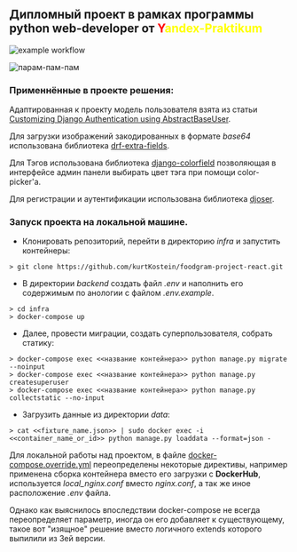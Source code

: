 ## Дипломный проект в рамках программы python web-developer от <span style="color:red">Y</span><span style="color:yellow">andex-Praktikum</span>

![example workflow](https://github.com/kurtKostein/foodgram-project-react/actions/workflows/main.yaml/badge.svg)

![парам-пам-пам](https://cs12.pikabu.ru/post_img/big/2020/08/24/3/1598236717197322430.png)

### Применнённые в проекте решения:
Адаптированная к проекту модель пользователя взята из статьи [Customizing Django Authentication using AbstractBaseUser](https://dev.to/joshwizzy/customizing-django-authentication-using-abstractbaseuser-llg).

Для загрузки изображений закодированных в формате *base64* использована библиотека [drf-extra-fields](https://github.com/Hipo/drf-extra-fields).

Для Тэгов использована библиотека [django-colorfield](https://github.com/fabiocaccamo/django-colorfield) позволяющая в интерфейсе админ панели выбирать цвет тэга при помощи color-picker'a.

Для регистрации и аутентификации использована библиотека [djoser](https://github.com/sunscrapers/djoser).

### Запуск проекта на локальной машине.

- Клонировать репозиторий, перейти в директорию *infra* и запустить контейнеры:
```
> git clone https://github.com/kurtKostein/foodgram-project-react.git
```

- В директории *backend* создать файл _.env_ и наполнить его содержимым по анологии с файлом _.env.example_.
```
> cd infra
> docker-compose up
```
- Далее, провести миграции, создать суперпользователя, собрать статику:
```
> docker-compose exec <<название контейнера>> python manage.py migrate --noinput
> docker-compose exec <<название контейнера>> python manage.py createsuperuser
> docker-compose exec <<название контейнера>> python manage.py collectstatic --no-input  
```
- Загрузить данные из директории *data*:
```
> cat <<fixture_name.json>> | sudo docker exec -i <<container_name_or_id>> python manage.py loaddata --format=json -
```

Для локальной работы над проектом, в файле [docker-compose.override.yml](infra/docker-compose.override.yml) 
переопределены некоторые директивы, например применена сборка контейнера вместо его загрузки 
с **DockerHub**, используется _local_nginx.conf_ вместо _nginx.conf_, а так же иное расположение _.env_ файла. 

Однако как выяснилось впоследствии docker-compose не всегда переопределяет параметр, иногда он его добавляет 
к существующему, такое вот "изящное" решение вместо логичного extends которого выпилили из 3ей версии.
